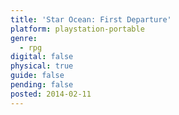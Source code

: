 ```yaml
---
title: 'Star Ocean: First Departure'
platform: playstation-portable
genre:
  - rpg
digital: false
physical: true
guide: false
pending: false
posted: 2014-02-11
---
```

